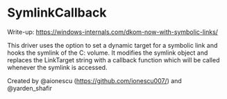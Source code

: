 # SymlinkCallback

Write-up: https://windows-internals.com/dkom-now-with-symbolic-links/

This driver uses the option to set a dynamic target for a symbolic link and hooks the symlink of the C: volume.
It modifies the symlink object and replaces the LinkTarget string with a callback function which will be called whenever the symlink is accessed.

Created by @aionescu (https://github.com/ionescu007/) and @yarden_shafir
